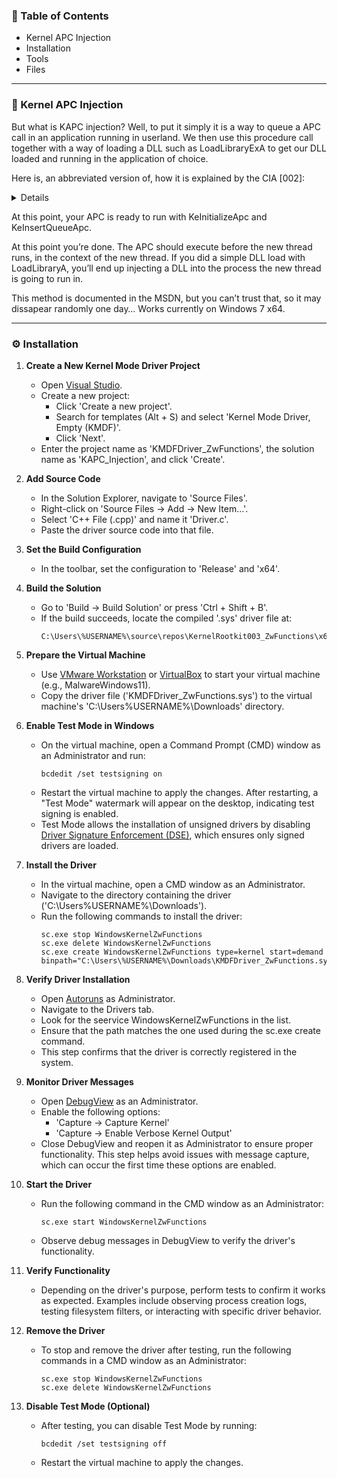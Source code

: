 ### 📑 Table of Contents
- Kernel APC Injection
- Installation
- Tools
- Files
----------

<div id='overview'/>
	
### 🧐 Kernel APC Injection

But what is KAPC injection? Well, to put it simply it is a way to queue a APC call in an application running in userland. We then use this procedure call together with a way of loading a DLL such as LoadLibraryExA to get our DLL loaded and running in the application of choice.

Here is, an abbreviated version of, how it is explained by the CIA [002]:
<details>
Method 2: Queue User APC to new Thread

This method requires the kernel code to have a way of getting to a Thread before it is started. Typically this is accomplished through registering a CreateThreadNotifyRoutine (CTNR). When the CreateThreadNotifyRoutine is called, one of two different scenarios could be happening:

A thread is dying. The CTNR is called in the context of the dying thread. This doesn’t really help us.

A thread is being created. The CTNR is called in the context of the thread that is creating the new thread. This is helpful.

After verifying that the CTNR was called for thread creation, the kernel code can do some basic checks to see if the thread is being created in an interesting process. The important thing to remember about running code in the CTNR is that NO new threads can be created until each CTNR is finished. If your CTNR code takes 1 minute to run, then you’ve bottlenecked thread creation to 1 new thread a minute (extreme example of course). Whatever you do in the CTNR, make sure it’s quick.

To Queue an APC to the thread being created, the kernel code needs to have the ETHREAD structure for the new thread. In Windows 7, and according to the MSDN (which never lies…) you can call PsLookupThreadByThreadId to obtain a handle to the ETHREAD structure. In Windows XP, this will not work due to a code check that fails. It is thought that Windows XP fails to retrieve the ETHREAD structure at this point, because it is not fully created/added to the list of objects.

Next, you need to attach to the process’ context using KeStackAttachProcess(), which has 2 parameters. The first parameter is a handle to the EPROCESS struct (Obtained by calling PsGetCurrentProcess()). The second parameter is a pointer to memory allocated for a KAPC struct (using ExAllocatePool). Save the KAPC memory pointer, as it will be needed later to detach.

After attaching, you must use ZwAllocateVirtualMemory twice. Once to allocate memory for your APC parameter. For example, if your APC is going to inject a DLL into a target process, then you need to allocate memory for the DLL name to inject, and the address of LoadLibraryA. The second memory allocation is for your user APC code.
</details>

At this point, your APC is ready to run with KeInitializeApc and KeInsertQueueApc.


At this point you’re done. The APC should execute before the new thread runs, in the context of the new thread. If you did a simple DLL load with LoadLibraryA, you’ll end up injecting a DLL into the process the new thread is going to run in.

This method is documented in the MSDN, but you can’t trust that, so it may dissapear randomly one day… Works currently on Windows 7 x64.

----------
<div id='installation'/>

### ⚙️ Installation
1. **Create a New Kernel Mode Driver Project**
	- Open [Visual Studio](https://visualstudio.microsoft.com/vs/community/).
	- Create a new project:
		- Click 'Create a new project'.
		- Search for templates (Alt + S) and select 'Kernel Mode Driver, Empty (KMDF)'.
		- Click 'Next'.
	- Enter the project name as 'KMDFDriver_ZwFunctions', the solution name as 'KAPC_Injection', and click 'Create'.

2. **Add Source Code**
	- In the Solution Explorer, navigate to 'Source Files'.
	- Right-click on 'Source Files -> Add -> New Item...'.
	- Select 'C++ File (.cpp)' and name it 'Driver.c'.
	- Paste the driver source code into that file.

3. **Set the Build Configuration**
	- In the toolbar, set the configuration to 'Release' and 'x64'.

4. **Build the Solution**
	- Go to 'Build -> Build Solution' or press 'Ctrl + Shift + B'.
	- If the build succeeds, locate the compiled '.sys' driver file at:
		```
		C:\Users\%USERNAME%\source\repos\KernelRootkit003_ZwFunctions\x64\Release\KMDFDriver_ZwFunctions.sys
		```

5. **Prepare the Virtual Machine**
	- Use [VMware Workstation](https://www.vmware.com/products/desktop-hypervisor/workstation-and-fusion) or [VirtualBox](https://www.virtualbox.org/) to start your virtual machine (e.g., MalwareWindows11).
	- Copy the driver file ('KMDFDriver_ZwFunctions.sys') to the virtual machine's 'C:\Users\%USERNAME%\Downloads\' directory.

6. **Enable Test Mode in Windows**
	- On the virtual machine, open a Command Prompt (CMD) window as an Administrator and run:
		```
		bcdedit /set testsigning on
		```
	- Restart the virtual machine to apply the changes. After restarting, a "Test Mode" watermark will appear on the desktop, indicating test signing is enabled.
	- Test Mode allows the installation of unsigned drivers by disabling [Driver Signature Enforcement (DSE)](https://learn.microsoft.com/en-us/windows-hardware/drivers/install/driver-signing), which ensures only signed drivers are loaded.

7. **Install the Driver**
	- In the virtual machine, open a CMD window as an Administrator.
	- Navigate to the directory containing the driver ('C:\Users\%USERNAME%\Downloads\').
	- Run the following commands to install the driver:
		```
		sc.exe stop WindowsKernelZwFunctions
		sc.exe delete WindowsKernelZwFunctions
		sc.exe create WindowsKernelZwFunctions type=kernel start=demand binpath="C:\Users\%USERNAME%\Downloads\KMDFDriver_ZwFunctions.sys"
		```

8. **Verify Driver Installation**
	- Open [Autoruns](https://learn.microsoft.com/en-us/sysinternals/downloads/autoruns) as Administrator.
	- Navigate to the Drivers tab.
	- Look for the seervice WindowsKernelZwFunctions in the list.
	- Ensure that the path matches the one used during the sc.exe create command.
	- This step confirms that the driver is correctly registered in the system.

9. **Monitor Driver Messages**
	- Open [DebugView](https://docs.microsoft.com/en-us/sysinternals/downloads/debugview) as an Administrator.
	- Enable the following options:
		- 'Capture -> Capture Kernel'
		- 'Capture -> Enable Verbose Kernel Output'
	- Close DebugView and reopen it as Administrator to ensure proper functionality. This step helps avoid issues with message capture, which can occur the first time these options are enabled.

10. **Start the Driver**
	- Run the following command in the CMD window as an Administrator:
		```
		sc.exe start WindowsKernelZwFunctions
		```
	- Observe debug messages in DebugView to verify the driver's functionality.

11. **Verify Functionality**
	- Depending on the driver's purpose, perform tests to confirm it works as expected. Examples include observing process creation logs, testing filesystem filters, or interacting with specific driver behavior.

12. **Remove the Driver**
	- To stop and remove the driver after testing, run the following commands in a CMD window as an Administrator:
		```
		sc.exe stop WindowsKernelZwFunctions
		sc.exe delete WindowsKernelZwFunctions
		```

13. **Disable Test Mode (Optional)**
	- After testing, you can disable Test Mode by running:
		```
		bcdedit /set testsigning off
		```
	- Restart the virtual machine to apply the changes.

